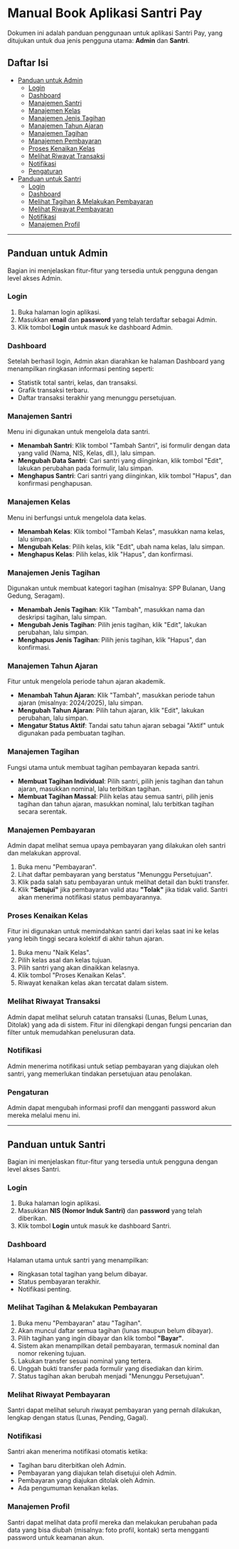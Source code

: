 # Manual Book Aplikasi Santri Pay

Dokumen ini adalah panduan penggunaan untuk aplikasi Santri Pay, yang ditujukan untuk dua jenis pengguna utama: **Admin** dan **Santri**.

## Daftar Isi
- [Panduan untuk Admin](#panduan-untuk-admin)
  - [Login](#login-admin)
  - [Dashboard](#dashboard-admin)
  - [Manajemen Santri](#manajemen-santri)
  - [Manajemen Kelas](#manajemen-kelas)
  - [Manajemen Jenis Tagihan](#manajemen-jenis-tagihan)
  - [Manajemen Tahun Ajaran](#manajemen-tahun-ajaran)
  - [Manajemen Tagihan](#manajemen-tagihan)
  - [Manajemen Pembayaran](#manajemen-pembayaran)
  - [Proses Kenaikan Kelas](#proses-kenaikan-kelas)
  - [Melihat Riwayat Transaksi](#melihat-riwayat-transaksi-admin)
  - [Notifikasi](#notifikasi-admin)
  - [Pengaturan](#pengaturan-admin)
- [Panduan untuk Santri](#panduan-untuk-santri)
  - [Login](#login-santri)
  - [Dashboard](#dashboard-santri)
  - [Melihat Tagihan & Melakukan Pembayaran](#melihat-tagihan--melakukan-pembayaran)
  - [Melihat Riwayat Pembayaran](#melihat-riwayat-pembayaran-santri)
  - [Notifikasi](#notifikasi-santri)
  - [Manajemen Profil](#manajemen-profil)

---

## Panduan untuk Admin

Bagian ini menjelaskan fitur-fitur yang tersedia untuk pengguna dengan level akses Admin.

### Login <a name="login-admin"></a>
1.  Buka halaman login aplikasi.
2.  Masukkan **email** dan **password** yang telah terdaftar sebagai Admin.
3.  Klik tombol **Login** untuk masuk ke dashboard Admin.

### Dashboard <a name="dashboard-admin"></a>
Setelah berhasil login, Admin akan diarahkan ke halaman Dashboard yang menampilkan ringkasan informasi penting seperti:
- Statistik total santri, kelas, dan transaksi.
- Grafik transaksi terbaru.
- Daftar transaksi terakhir yang menunggu persetujuan.

### Manajemen Santri <a name="manajemen-santri"></a>
Menu ini digunakan untuk mengelola data santri.
- **Menambah Santri**: Klik tombol "Tambah Santri", isi formulir dengan data yang valid (Nama, NIS, Kelas, dll.), lalu simpan.
- **Mengubah Data Santri**: Cari santri yang diinginkan, klik tombol "Edit", lakukan perubahan pada formulir, lalu simpan.
- **Menghapus Santri**: Cari santri yang diinginkan, klik tombol "Hapus", dan konfirmasi penghapusan.

### Manajemen Kelas <a name="manajemen-kelas"></a>
Menu ini berfungsi untuk mengelola data kelas.
- **Menambah Kelas**: Klik tombol "Tambah Kelas", masukkan nama kelas, lalu simpan.
- **Mengubah Kelas**: Pilih kelas, klik "Edit", ubah nama kelas, lalu simpan.
- **Menghapus Kelas**: Pilih kelas, klik "Hapus", dan konfirmasi.

### Manajemen Jenis Tagihan <a name="manajemen-jenis-tagihan"></a>
Digunakan untuk membuat kategori tagihan (misalnya: SPP Bulanan, Uang Gedung, Seragam).
- **Menambah Jenis Tagihan**: Klik "Tambah", masukkan nama dan deskripsi tagihan, lalu simpan.
- **Mengubah Jenis Tagihan**: Pilih jenis tagihan, klik "Edit", lakukan perubahan, lalu simpan.
- **Menghapus Jenis Tagihan**: Pilih jenis tagihan, klik "Hapus", dan konfirmasi.

### Manajemen Tahun Ajaran <a name="manajemen-tahun-ajaran"></a>
Fitur untuk mengelola periode tahun ajaran akademik.
- **Menambah Tahun Ajaran**: Klik "Tambah", masukkan periode tahun ajaran (misalnya: 2024/2025), lalu simpan.
- **Mengubah Tahun Ajaran**: Pilih tahun ajaran, klik "Edit", lakukan perubahan, lalu simpan.
- **Mengatur Status Aktif**: Tandai satu tahun ajaran sebagai "Aktif" untuk digunakan pada pembuatan tagihan.

### Manajemen Tagihan <a name="manajemen-tagihan"></a>
Fungsi utama untuk membuat tagihan pembayaran kepada santri.
- **Membuat Tagihan Individual**: Pilih santri, pilih jenis tagihan dan tahun ajaran, masukkan nominal, lalu terbitkan tagihan.
- **Membuat Tagihan Massal**: Pilih kelas atau semua santri, pilih jenis tagihan dan tahun ajaran, masukkan nominal, lalu terbitkan tagihan secara serentak.

### Manajemen Pembayaran <a name="manajemen-pembayaran"></a>
Admin dapat melihat semua upaya pembayaran yang dilakukan oleh santri dan melakukan approval.
1.  Buka menu "Pembayaran".
2.  Lihat daftar pembayaran yang berstatus "Menunggu Persetujuan".
3.  Klik pada salah satu pembayaran untuk melihat detail dan bukti transfer.
4.  Klik **"Setujui"** jika pembayaran valid atau **"Tolak"** jika tidak valid. Santri akan menerima notifikasi status pembayarannya.

### Proses Kenaikan Kelas <a name="proses-kenaikan-kelas"></a>
Fitur ini digunakan untuk memindahkan santri dari kelas saat ini ke kelas yang lebih tinggi secara kolektif di akhir tahun ajaran.
1.  Buka menu "Naik Kelas".
2.  Pilih kelas asal dan kelas tujuan.
3.  Pilih santri yang akan dinaikkan kelasnya.
4.  Klik tombol "Proses Kenaikan Kelas".
5.  Riwayat kenaikan kelas akan tercatat dalam sistem.

### Melihat Riwayat Transaksi <a name="melihat-riwayat-transaksi-admin"></a>
Admin dapat melihat seluruh catatan transaksi (Lunas, Belum Lunas, Ditolak) yang ada di sistem. Fitur ini dilengkapi dengan fungsi pencarian dan filter untuk memudahkan penelusuran data.

### Notifikasi <a name="notifikasi-admin"></a>
Admin menerima notifikasi untuk setiap pembayaran yang diajukan oleh santri, yang memerlukan tindakan persetujuan atau penolakan.

### Pengaturan <a name="pengaturan-admin"></a>
Admin dapat mengubah informasi profil dan mengganti password akun mereka melalui menu ini.

---

## Panduan untuk Santri

Bagian ini menjelaskan fitur-fitur yang tersedia untuk pengguna dengan level akses Santri.

### Login <a name="login-santri"></a>
1.  Buka halaman login aplikasi.
2.  Masukkan **NIS (Nomor Induk Santri)** dan **password** yang telah diberikan.
3.  Klik tombol **Login** untuk masuk ke dashboard Santri.

### Dashboard <a name="dashboard-santri"></a>
Halaman utama untuk santri yang menampilkan:
- Ringkasan total tagihan yang belum dibayar.
- Status pembayaran terakhir.
- Notifikasi penting.

### Melihat Tagihan & Melakukan Pembayaran <a name="melihat-tagihan--melakukan-pembayaran"></a>
1.  Buka menu "Pembayaran" atau "Tagihan".
2.  Akan muncul daftar semua tagihan (lunas maupun belum dibayar).
3.  Pilih tagihan yang ingin dibayar dan klik tombol **"Bayar"**.
4.  Sistem akan menampilkan detail pembayaran, termasuk nominal dan nomor rekening tujuan.
5.  Lakukan transfer sesuai nominal yang tertera.
6.  Unggah bukti transfer pada formulir yang disediakan dan kirim.
7.  Status tagihan akan berubah menjadi "Menunggu Persetujuan".

### Melihat Riwayat Pembayaran <a name="melihat-riwayat-pembayaran-santri"></a>
Santri dapat melihat seluruh riwayat pembayaran yang pernah dilakukan, lengkap dengan status (Lunas, Pending, Gagal).

### Notifikasi <a name="notifikasi-santri"></a>
Santri akan menerima notifikasi otomatis ketika:
- Tagihan baru diterbitkan oleh Admin.
- Pembayaran yang diajukan telah disetujui oleh Admin.
- Pembayaran yang diajukan ditolak oleh Admin.
- Ada pengumuman kenaikan kelas.

### Manajemen Profil <a name="manajemen-profil"></a>
Santri dapat melihat data profil mereka dan melakukan perubahan pada data yang bisa diubah (misalnya: foto profil, kontak) serta mengganti password untuk keamanan akun. 